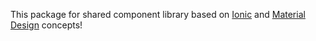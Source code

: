 This package for shared component library based on [Ionic](https://ionicframework.com/) and [Material Design](https://m3.material.io/) concepts!
